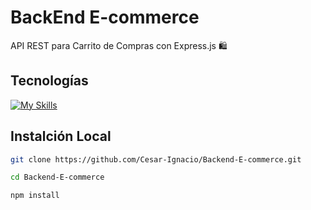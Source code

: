# BackEnd E-commerce 
API REST para Carrito de Compras con Express.js 🛍️
## Tecnologías
[![My Skills](https://skillicons.dev/icons?i=npm,nodejs,expressjs)](https://skillicons.dev)
## Instalción Local
```bash
git clone https://github.com/Cesar-Ignacio/Backend-E-commerce.git
```
```bash
cd Backend-E-commerce
```
```bash
npm install
```
